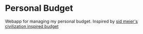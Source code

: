 Personal Budget
===============

Webapp for managing my personal budget. Inspired by [sid meier's civilization inspired budget][inspired by]

[inspired by]: http://alexrecker.com/our-new-sid-meiers-civilization-inspired-budget/